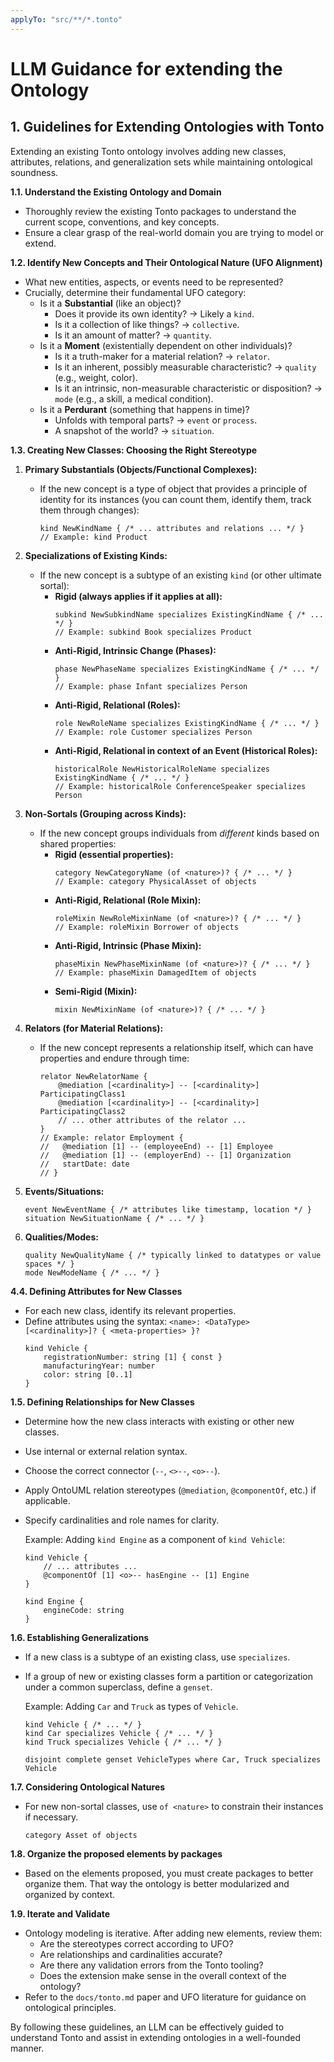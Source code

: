 ```yaml
---
applyTo: "src/**/*.tonto"
---
```


# LLM Guidance for extending the Ontology

## 1. Guidelines for Extending Ontologies with Tonto

Extending an existing Tonto ontology involves adding new classes, attributes, relations, and generalization sets while maintaining ontological soundness.

**1.1. Understand the Existing Ontology and Domain**
*   Thoroughly review the existing Tonto packages to understand the current scope, conventions, and key concepts.
*   Ensure a clear grasp of the real-world domain you are trying to model or extend.

**1.2. Identify New Concepts and Their Ontological Nature (UFO Alignment)**
*   What new entities, aspects, or events need to be represented?
*   Crucially, determine their fundamental UFO category:
    *   Is it a **Substantial** (like an object)?
        *   Does it provide its own identity? -> Likely a `kind`.
        *   Is it a collection of like things? -> `collective`.
        *   Is it an amount of matter? -> `quantity`.
    *   Is it a **Moment** (existentially dependent on other individuals)?
        *   Is it a truth-maker for a material relation? -> `relator`.
        *   Is it an inherent, possibly measurable characteristic? -> `quality` (e.g., weight, color).
        *   Is it an intrinsic, non-measurable characteristic or disposition? -> `mode` (e.g., a skill, a medical condition).
    *   Is it a **Perdurant** (something that happens in time)?
        *   Unfolds with temporal parts? -> `event` or `process`.
        *   A snapshot of the world? -> `situation`.

**1.3. Creating New Classes: Choosing the Right Stereotype**

1.  **Primary Substantials (Objects/Functional Complexes):**
    *   If the new concept is a type of object that provides a principle of identity for its instances (you can count them, identify them, track them through changes):
        ```tonto
        kind NewKindName { /* ... attributes and relations ... */ }
        // Example: kind Product
        ```

2.  **Specializations of Existing Kinds:**
    *   If the new concept is a subtype of an existing `kind` (or other ultimate sortal):
        *   **Rigid (always applies if it applies at all):**
            ```tonto
            subkind NewSubkindName specializes ExistingKindName { /* ... */ }
            // Example: subkind Book specializes Product
            ```
        *   **Anti-Rigid, Intrinsic Change (Phases):**
            ```tonto
            phase NewPhaseName specializes ExistingKindName { /* ... */ }
            // Example: phase Infant specializes Person
            ```
        *   **Anti-Rigid, Relational (Roles):**
            ```tonto
            role NewRoleName specializes ExistingKindName { /* ... */ }
            // Example: role Customer specializes Person
            ```
        *   **Anti-Rigid, Relational in context of an Event (Historical Roles):**
            ```tonto
            historicalRole NewHistoricalRoleName specializes ExistingKindName { /* ... */ }
            // Example: historicalRole ConferenceSpeaker specializes Person
            ```

3.  **Non-Sortals (Grouping across Kinds):**
    *   If the new concept groups individuals from *different* kinds based on shared properties:
        *   **Rigid (essential properties):**
            ```tonto
            category NewCategoryName (of <nature>)? { /* ... */ }
            // Example: category PhysicalAsset of objects
            ```
        *   **Anti-Rigid, Relational (Role Mixin):**
            ```tonto
            roleMixin NewRoleMixinName (of <nature>)? { /* ... */ }
            // Example: roleMixin Borrower of objects
            ```
        *   **Anti-Rigid, Intrinsic (Phase Mixin):**
            ```tonto
            phaseMixin NewPhaseMixinName (of <nature>)? { /* ... */ }
            // Example: phaseMixin DamagedItem of objects
            ```
        *   **Semi-Rigid (Mixin):**
            ```tonto
            mixin NewMixinName (of <nature>)? { /* ... */ }
            ```

4.  **Relators (for Material Relations):**
    *   If the new concept represents a relationship itself, which can have properties and endure through time:
        ```tonto
        relator NewRelatorName {
            @mediation [<cardinality>] -- [<cardinality>] ParticipatingClass1
            @mediation [<cardinality>] -- [<cardinality>] ParticipatingClass2
            // ... other attributes of the relator ...
        }
        // Example: relator Employment {
        //   @mediation [1] -- (employeeEnd) -- [1] Employee
        //   @mediation [1] -- (employerEnd) -- [1] Organization
        //   startDate: date
        // }
        ```

5.  **Events/Situations:**
    ```tonto
    event NewEventName { /* attributes like timestamp, location */ }
    situation NewSituationName { /* ... */ }
    ```

6.  **Qualities/Modes:**
    ```tonto
    quality NewQualityName { /* typically linked to datatypes or value spaces */ }
    mode NewModeName { /* ... */ }
    ```

**4.4. Defining Attributes for New Classes**
*   For each new class, identify its relevant properties.
*   Define attributes using the syntax: `<name>: <DataType> [<cardinality>]? { <meta-properties> }?`
    ```tonto
    kind Vehicle {
        registrationNumber: string [1] { const }
        manufacturingYear: number
        color: string [0..1]
    }
    ```

**1.5. Defining Relationships for New Classes**
*   Determine how the new class interacts with existing or other new classes.
*   Use internal or external relation syntax.
*   Choose the correct connector (`--`, `<>--`, `<o>--`).
*   Apply OntoUML relation stereotypes (`@mediation`, `@componentOf`, etc.) if applicable.
*   Specify cardinalities and role names for clarity.

    Example: Adding `kind Engine` as a component of `kind Vehicle`:
    ```tonto
    kind Vehicle {
        // ... attributes ...
        @componentOf [1] <o>-- hasEngine -- [1] Engine
    }

    kind Engine {
        engineCode: string
    }
    ```

**1.6. Establishing Generalizations**
*   If a new class is a subtype of an existing class, use `specializes`.
*   If a group of new or existing classes form a partition or categorization under a common superclass, define a `genset`.

    Example: Adding `Car` and `Truck` as types of `Vehicle`.
    ```tonto
    kind Vehicle { /* ... */ }
    kind Car specializes Vehicle { /* ... */ }
    kind Truck specializes Vehicle { /* ... */ }

    disjoint complete genset VehicleTypes where Car, Truck specializes Vehicle
    ```

**1.7. Considering Ontological Natures**
*   For new non-sortal classes, use `of <nature>` to constrain their instances if necessary.
    ```tonto
    category Asset of objects
    ```

**1.8. Organize the proposed elements by packages**
* Based on the elements proposed, you must create packages to better organize them. That way the ontology is better modularized and organized by context.

**1.9. Iterate and Validate**
*   Ontology modeling is iterative. After adding new elements, review them:
    *   Are the stereotypes correct according to UFO?
    *   Are relationships and cardinalities accurate?
    *   Are there any validation errors from the Tonto tooling?
    *   Does the extension make sense in the overall context of the ontology?
*   Refer to the `docs/tonto.md` paper and UFO literature for guidance on ontological principles.

By following these guidelines, an LLM can be effectively guided to understand Tonto and assist in extending ontologies in a well-founded manner. 
